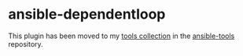 # ansible-dependentloop

This plugin has been moved to my [tools collection](https://galaxy.ansible.com/felixfontein/tools) in the [ansible-tools](https://github.com/felixfontein/ansible-tools) repository.
